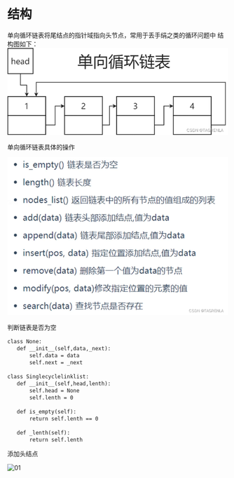 # 结构
单向循环链表将尾结点的指针域指向头节点，常用于丢手绢之类的循环问题中
结构图如下：
![01](https://github.com/SYKKAI0824/linklist/blob/c65cbeaffe986e7e2bd47ccce79f73e2c5603a74/01.png)

单向循环链表具体的操作

![01](https://github.com/SYKKAI0824/linklist/blob/0bace8ed7276dfef3634a4a6a8ceabc491ce1284/02.png)

判断链表是否为空
```
class None:
   def __init__(self,data,_next):
       self.data = data
       self.next = _next

class Singlecyclelinklist:
   def __init__(self,head,lenth):
       self.head = None
       self.lenth = 0

   def is_empty(self):
       return self.lenth == 0

   def _lenth(self):
       return self.lenth
```

添加头结点

![01]()

                        


